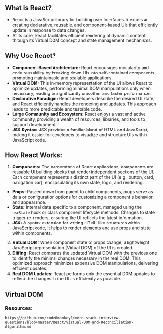 ## What is React?

* React is a JavaScript library for building user interfaces. It excels at creating declarative, reusable, and component-based UIs that efficiently update in response to data changes.
* At its core, React facilitates efficient rendering of dynamic content through its Virtual DOM concept and state management mechanisms.

## Why Use React?

* **Component-Based Architecture:** React encourages modularity and code reusability by breaking down UIs into self-contained components, promoting maintainable and scalable applications.
* **Virtual DOM:** This in-memory representation of the UI allows React to optimize updates, performing minimal DOM manipulations only when necessary, leading to significantly smoother and faster performance.
* **Declarative Paradigm:** React developers describe the desired UI state, and React efficiently handles the rendering and updates. This approach leads to more predictable and testable code.
* **Large Community and Ecosystem:** React enjoys a vast and active community, providing a wealth of resources, libraries, and tools to support development.
* **JSX Syntax:** JSX provides a familiar blend of HTML and JavaScript, making it easier for developers to visualize and structure UIs within JavaScript code.

## How React Works:

1. **Components:** The cornerstone of React applications, components are reusable UI building blocks that render independent sections of the UI. Each component represents a distinct part of the UI (e.g., button, card, navigation bar), encapsulating its own state, logic, and rendering.

* **Props:** Passed down from parent to child components, props serve as data or configuration options for customizing a component's behavior and appearance.
* **State:** Internal data specific to a component, managed using the `useState` hook or class component lifecycle methods. Changes to state trigger re-renders, ensuring the UI reflects the latest information.
* **JSX:** A syntax extension for writing HTML-like structures within JavaScript code, it helps to render elements and use props and state within components.

2. **Virtual DOM:** When component state or props change, a lightweight JavaScript representation (Virtual DOM) of the UI is created.
3. **Diffing:** React compares the updated Virtual DOM with the previous one to identify the minimal changes necessary in the real DOM. This optimized approach minimizes expensive DOM manipulations, delivering efficient updates.
4. **Real DOM Updates:** React performs only the essential DOM updates to reflect the changes in the UI as efficiently as possible.

## Virtual DOM

### Resources:

`https://github.com/code0monkey1/mern-stack-interview-questions/blob/master/React/Virtual-DOM-and-Reconciliation-Algorithm.md`
